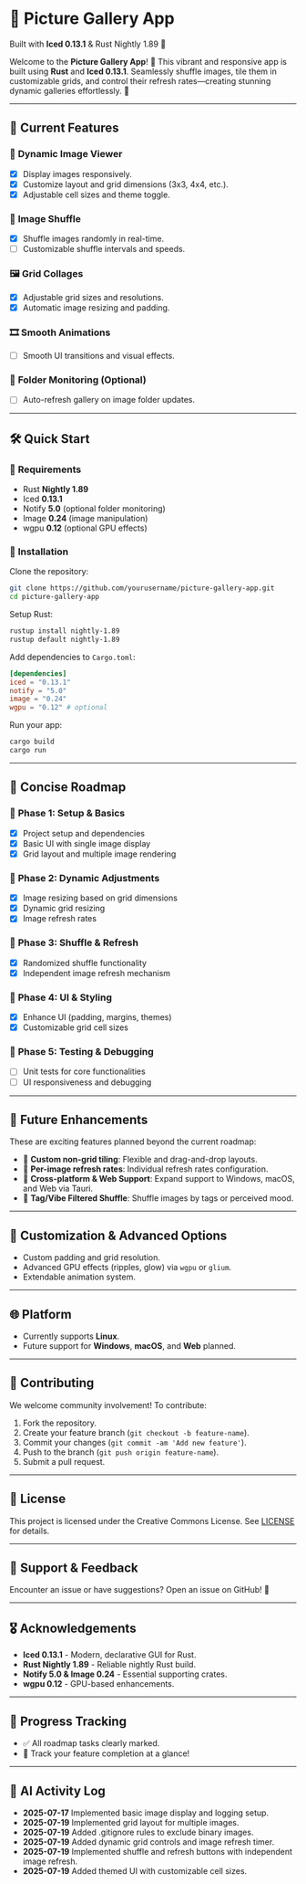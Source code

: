 # 📸 Picture Gallery App

Built with **Iced 0.13.1** & Rust Nightly 1.89 🦀

Welcome to the **Picture Gallery App**! 🎨 This vibrant and responsive app is built using **Rust** and **Iced 0.13.1**. Seamlessly shuffle images, tile them in customizable grids, and control their refresh rates—creating stunning dynamic galleries effortlessly. 🚀

---

## 🚀 Current Features

### 🌄 **Dynamic Image Viewer**

* [x] Display images responsively.
* [x] Customize layout and grid dimensions (3x3, 4x4, etc.).
* [x] Adjustable cell sizes and theme toggle.

### 🔄 **Image Shuffle**

* [x] Shuffle images randomly in real-time.
* [ ] Customizable shuffle intervals and speeds.

### 🖼️ **Grid Collages**

* [x] Adjustable grid sizes and resolutions.
* [x] Automatic image resizing and padding.

### 🎞️ **Smooth Animations**

* [ ] Smooth UI transitions and visual effects.

### 📁 **Folder Monitoring (Optional)**

* [ ] Auto-refresh gallery on image folder updates.

---

## 🛠️ Quick Start

### 📌 **Requirements**

* Rust **Nightly 1.89**
* Iced **0.13.1**
* Notify **5.0** (optional folder monitoring)
* Image **0.24** (image manipulation)
* wgpu **0.12** (optional GPU effects)

### 🔧 **Installation**

Clone the repository:

```bash
git clone https://github.com/yourusername/picture-gallery-app.git
cd picture-gallery-app
```

Setup Rust:

```bash
rustup install nightly-1.89
rustup default nightly-1.89
```

Add dependencies to `Cargo.toml`:

```toml
[dependencies]
iced = "0.13.1"
notify = "5.0"
image = "0.24"
wgpu = "0.12" # optional
```

Run your app:

```bash
cargo build
cargo run
```

---

## 📑 **Concise Roadmap**

### 🚩 **Phase 1: Setup & Basics**

* [x] Project setup and dependencies
* [x] Basic UI with single image display
* [x] Grid layout and multiple image rendering

### 🚩 **Phase 2: Dynamic Adjustments**

* [x] Image resizing based on grid dimensions
* [x] Dynamic grid resizing
* [x] Image refresh rates

### 🚩 **Phase 3: Shuffle & Refresh**

* [x] Randomized shuffle functionality
* [x] Independent image refresh mechanism

### 🚩 **Phase 4: UI & Styling**

* [x] Enhance UI (padding, margins, themes)
* [x] Customizable grid cell sizes

### 🚩 **Phase 5: Testing & Debugging**

* [ ] Unit tests for core functionalities
* [ ] UI responsiveness and debugging

---

## 🌟 **Future Enhancements**

These are exciting features planned beyond the current roadmap:

* 🚧 **Custom non-grid tiling**: Flexible and drag-and-drop layouts.
* 🚧 **Per-image refresh rates**: Individual refresh rates configuration.
* 🚧 **Cross-platform & Web Support**: Expand support to Windows, macOS, and Web via Tauri.
* 🚧 **Tag/Vibe Filtered Shuffle**: Shuffle images by tags or perceived mood.

---

## 🎨 **Customization & Advanced Options**

* Custom padding and grid resolution.
* Advanced GPU effects (ripples, glow) via `wgpu` or `glium`.
* Extendable animation system.

---

## 🌐 **Platform**

* Currently supports **Linux**.
* Future support for **Windows**, **macOS**, and **Web** planned.

---

## 🤝 **Contributing**

We welcome community involvement! To contribute:

1. Fork the repository.
2. Create your feature branch (`git checkout -b feature-name`).
3. Commit your changes (`git commit -am 'Add new feature'`).
4. Push to the branch (`git push origin feature-name`).
5. Submit a pull request.

---

## 📜 **License**

This project is licensed under the Creative Commons License. See [LICENSE](LICENSE) for details.

---

## 💬 **Support & Feedback**

Encounter an issue or have suggestions? Open an issue on GitHub! 🚀

---

## 🎖️ **Acknowledgements**

* **Iced 0.13.1** - Modern, declarative GUI for Rust.
* **Rust Nightly 1.89** - Reliable nightly Rust build.
* **Notify 5.0 & Image 0.24** - Essential supporting crates.
* **wgpu 0.12** - GPU-based enhancements.

---

## 🚧 **Progress Tracking**

* ✅ All roadmap tasks clearly marked.
* 📅 Track your feature completion at a glance!

---

## 📝 AI Activity Log

- **2025-07-17** Implemented basic image display and logging setup.
- **2025-07-19** Implemented grid layout for multiple images.
- **2025-07-19** Added .gitignore rules to exclude binary images.
- **2025-07-19** Added dynamic grid controls and image refresh timer.
- **2025-07-19** Implemented shuffle and refresh buttons with independent image refresh.
- **2025-07-19** Added themed UI with customizable cell sizes.

